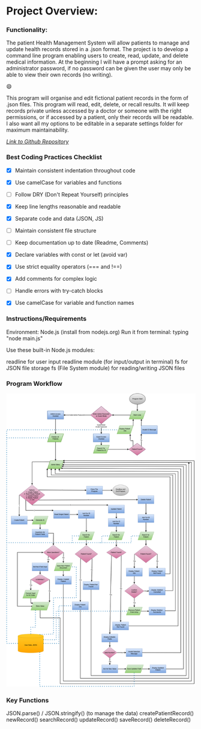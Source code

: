 # Project Overview:


### Functionality:
The patient Health Management System will allow patients to manage and update health records stored in a .json format. The project is to develop a command line program enabling users to create, read, update, and delete medical information. At the beginning I will have a prompt asking for an administrator password, if no password can be given the user may only be able to view their own records (no writing).




:smile:


This program will organise and edit fictional patient records in the form of .json files. This program will read, edit, delete, or recall results. It will keep records private unless accessed by a doctor or someone with the right permissions, or if accessed by a patient, only their records will be readable. I also want all my options to be editable in a separate settings folder for maximum maintainability.

[*Link to Github Repository*](https://github.com/Javier-Gifkins/SDV503---Assessment-3---Javier-Gifkins.git)


### Best Coding Practices Checklist


- [x] Maintain consistent indentation throughout code
- [x] Use camelCase for variables and functions
- [ ] Follow DRY (Don't Repeat Yourself) principles
- [x] Keep line lengths reasonable and readable
- [x] Separate code and data (JSON, JS)
- [ ] Maintain consistent file structure
- [ ] Keep documentation up to date (Readme, Comments)
- [x] Declare variables with const or let (avoid var)
- [x] Use strict equality operators (=== and !==)
- [x] Add comments for complex logic
- [ ] Handle errors with try-catch blocks
- [x] Use camelCase for variable and function names




### Instructions/Requirements

Environment: Node.js (install from nodejs.org)
Run it from terminal: typing "node main.js"

Use these built-in Node.js modules:

readline for user input
readline module (for input/output in terminal)
fs for JSON file storage
fs (File System module) for reading/writing JSON files



### Program Workflow

![Logo](Images/PatientWorkflow.png.png)


### Key Functions

JSON.parse() / JSON.stringify() (to manage the data)
createPatientRecord()
newRecord()
searchRecord()
updateRecord()
saveRecord()
deleteRecord()